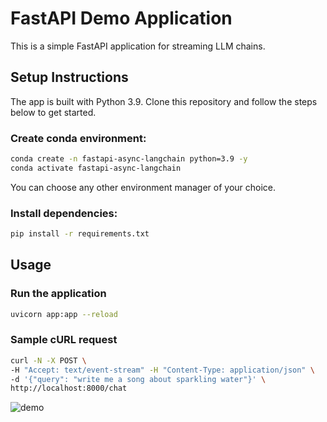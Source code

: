 # FastAPI Demo Application

This is a simple FastAPI application for streaming LLM chains.

## Setup Instructions

The app is built with Python 3.9. Clone this repository and follow the steps below
to get started.

### Create conda environment:

```bash
conda create -n fastapi-async-langchain python=3.9 -y
conda activate fastapi-async-langchain
```

You can choose any other environment manager of your choice.

### Install dependencies:

```bash
pip install -r requirements.txt
```

## Usage

### Run the application

```bash
uvicorn app:app --reload
```

### Sample cURL request

```bash
curl -N -X POST \
-H "Accept: text/event-stream" -H "Content-Type: application/json" \
-d '{"query": "write me a song about sparkling water"}' \
http://localhost:8000/chat
```

![demo](../assets/demo.gif)
